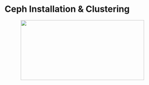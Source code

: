 # Ceph Installation & Clustering

<p></p><div class="separator" style="clear: both; text-align: center;"><a href="https://1.bp.blogspot.com/-UnufGKDfm5E/YHUXuXoECGI/AAAAAAAAArg/cZHMjZ7XBro4RIZijJ_gTWMX_LOiPVikACLcBGAsYHQ/s1365/Ceph.png" style="margin-left: 1em; margin-right: 1em;"><img border="0" data-original-height="663" data-original-width="1365" height="194" src="https://1.bp.blogspot.com/-UnufGKDfm5E/YHUXuXoECGI/AAAAAAAAArg/cZHMjZ7XBro4RIZijJ_gTWMX_LOiPVikACLcBGAsYHQ/w400-h194/Ceph.png" width="400" /></a></div><br />&nbsp;<p></p>


